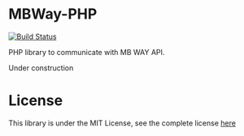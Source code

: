 # MBWay-PHP

[![Build Status](https://travis-ci.org/prbdias/mbway-php.png)](https://travis-ci.org/prbdias/mbway-php)

PHP library to communicate with MB WAY API.

Under construction

# License

This library is under the MIT License, see the complete license [here](LICENSE)
